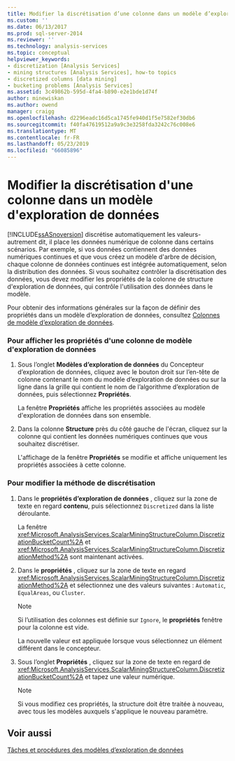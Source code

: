 ```yaml
---
title: Modifier la discrétisation d’une colonne dans un modèle d’exploration de données | Microsoft Docs
ms.custom: ''
ms.date: 06/13/2017
ms.prod: sql-server-2014
ms.reviewer: ''
ms.technology: analysis-services
ms.topic: conceptual
helpviewer_keywords:
- discretization [Analysis Services]
- mining structures [Analysis Services], how-to topics
- discretized columns [data mining]
- bucketing problems [Analysis Services]
ms.assetid: 3c49862b-595d-4fa4-b890-e2e1bde1d74f
author: minewiskan
ms.author: owend
manager: craigg
ms.openlocfilehash: d2296eadc16d5ca1745fe940d1f5e7582ef30db6
ms.sourcegitcommit: f40fa47619512a9a9c3e3258fda3242c76c008e6
ms.translationtype: MT
ms.contentlocale: fr-FR
ms.lasthandoff: 05/23/2019
ms.locfileid: "66085896"
---
```

# <a name="change-the-discretization-of-a-column-in-a-mining-model"></a>Modifier la discrétisation d'une colonne dans un modèle d'exploration de données
  [!INCLUDE[ssASnoversion](../../includes/ssasnoversion-md.md)] discrétise automatiquement les valeurs-autrement dit, il place les données numérique de colonne dans certains scénarios. Par exemple, si vos données contiennent des données numériques continues et que vous créez un modèle d'arbre de décision, chaque colonne de données continues est intégrée automatiquement, selon la distribution des données. Si vous souhaitez contrôler la discrétisation des données, vous devez modifier les propriétés de la colonne de structure d'exploration de données, qui contrôle l'utilisation des données dans le modèle.  
  
 Pour obtenir des informations générales sur la façon de définir des propriétés dans un modèle d’exploration de données, consultez [Colonnes de modèle d’exploration de données](mining-model-columns.md).  
  
### <a name="to-display-the-properties-for-a-mining-model-column"></a>Pour afficher les propriétés d'une colonne de modèle d'exploration de données  
  
1.  Sous l’onglet **Modèles d’exploration de données** du Concepteur d’exploration de données, cliquez avec le bouton droit sur l’en-tête de colonne contenant le nom du modèle d’exploration de données ou sur la ligne dans la grille qui contient le nom de l’algorithme d’exploration de données, puis sélectionnez **Propriétés**.  
  
     La fenêtre **Propriétés** affiche les propriétés associées au modèle d'exploration de données dans son ensemble.  
  
2.  Dans la colonne **Structure** près du côté gauche de l'écran, cliquez sur la colonne qui contient les données numériques continues que vous souhaitez discrétiser.  
  
     L'affichage de la fenêtre **Propriétés** se modifie et affiche uniquement les propriétés associées à cette colonne.  
  
### <a name="to-change-the-discretization-method"></a>Pour modifier la méthode de discrétisation  
  
1.  Dans le **propriétés d’exploration de données** , cliquez sur la zone de texte en regard **contenu**, puis sélectionnez `Discretized` dans la liste déroulante.  
  
     La fenêtre <xref:Microsoft.AnalysisServices.ScalarMiningStructureColumn.DiscretizationBucketCount%2A> et <xref:Microsoft.AnalysisServices.ScalarMiningStructureColumn.DiscretizationMethod%2A> sont maintenant activées.  
  
2.  Dans le **propriétés** , cliquez sur la zone de texte en regard <xref:Microsoft.AnalysisServices.ScalarMiningStructureColumn.DiscretizationMethod%2A> et sélectionnez une des valeurs suivantes : `Automatic`, `EqualAreas`, ou `Cluster`.  
  
    > [!NOTE]  
    >  Si l’utilisation des colonnes est définie sur `Ignore`, le **propriétés** fenêtre pour la colonne est vide.  
  
     La nouvelle valeur est appliquée lorsque vous sélectionnez un élément différent dans le concepteur.  
  
3.  Sous l’onglet **Propriétés** , cliquez sur la zone de texte en regard de <xref:Microsoft.AnalysisServices.ScalarMiningStructureColumn.DiscretizationBucketCount%2A> et tapez une valeur numérique.  
  
    > [!NOTE]  
    >  Si vous modifiez ces propriétés, la structure doit être traitée à nouveau, avec tous les modèles auxquels s'applique le nouveau paramètre.  
  
## <a name="see-also"></a>Voir aussi  
 [Tâches et procédures des modèles d’exploration de données](mining-model-tasks-and-how-tos.md)  
  
  
